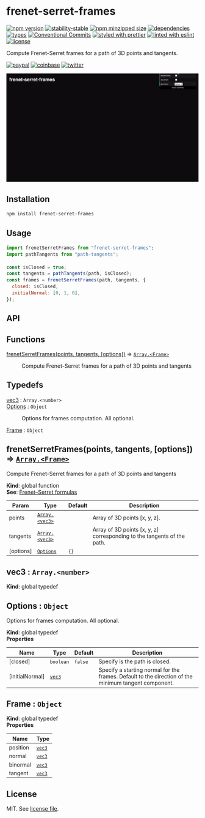 # frenet-serret-frames

[![npm version](https://img.shields.io/npm/v/frenet-serret-frames)](https://www.npmjs.com/package/frenet-serret-frames)
[![stability-stable](https://img.shields.io/badge/stability-stable-green.svg)](https://www.npmjs.com/package/frenet-serret-frames)
[![npm minzipped size](https://img.shields.io/bundlephobia/minzip/frenet-serret-frames)](https://www.npmjs.com/package/frenet-serret-frames)
[![dependencies](https://img.shields.io/david/dmnsgn/frenet-serret-frames)](https://github.com/dmnsgn/frenet-serret-frames/blob/main/package.json)
[![types](https://img.shields.io/npm/types/frenet-serret-frames)](https://github.com/microsoft/TypeScript)
[![Conventional Commits](https://img.shields.io/badge/Conventional%20Commits-1.0.0-fa6673.svg)](https://conventionalcommits.org)
[![styled with prettier](https://img.shields.io/badge/styled_with-Prettier-f8bc45.svg?logo=prettier)](https://github.com/prettier/prettier)
[![linted with eslint](https://img.shields.io/badge/linted_with-ES_Lint-4B32C3.svg?logo=eslint)](https://github.com/eslint/eslint)
[![license](https://img.shields.io/github/license/dmnsgn/frenet-serret-frames)](https://github.com/dmnsgn/frenet-serret-frames/blob/main/LICENSE.md)

Compute Frenet-Serret frames for a path of 3D points and tangents.

[![paypal](https://img.shields.io/badge/donate-paypal-informational?logo=paypal)](https://paypal.me/dmnsgn)
[![coinbase](https://img.shields.io/badge/donate-coinbase-informational?logo=coinbase)](https://commerce.coinbase.com/checkout/56cbdf28-e323-48d8-9c98-7019e72c97f3)
[![twitter](https://img.shields.io/twitter/follow/dmnsgn?style=social)](https://twitter.com/dmnsgn)

![](https://raw.githubusercontent.com/dmnsgn/frenet-serret-frames/main/screenshot.gif)

## Installation

```bash
npm install frenet-serret-frames
```

## Usage

```js
import frenetSerretFrames from "frenet-serret-frames";
import pathTangents from "path-tangents";

const isClosed = true;
const tangents = pathTangents(path, isClosed);
const frames = frenetSerretFrames(path, tangents, {
  closed: isClosed,
  initialNormal: [0, 1, 0],
});
```

## API

<!-- api-start -->

## Functions

<dl>
<dt><a href="#frenetSerretFrames">frenetSerretFrames(points, tangents, [options])</a> ⇒ <code><a href="#Frame">Array.&lt;Frame&gt;</a></code></dt>
<dd><p>Compute Frenet-Serret frames for a path of 3D points and tangents</p>
</dd>
</dl>

## Typedefs

<dl>
<dt><a href="#vec3">vec3</a> : <code>Array.&lt;number&gt;</code></dt>
<dd></dd>
<dt><a href="#Options">Options</a> : <code>Object</code></dt>
<dd><p>Options for frames computation. All optional.</p>
</dd>
<dt><a href="#Frame">Frame</a> : <code>Object</code></dt>
<dd></dd>
</dl>

<a name="frenetSerretFrames"></a>

## frenetSerretFrames(points, tangents, [options]) ⇒ [<code>Array.&lt;Frame&gt;</code>](#Frame)

Compute Frenet-Serret frames for a path of 3D points and tangents

**Kind**: global function  
**See**: [Frenet–Serret formulas](https://en.wikipedia.org/wiki/Frenet%E2%80%93Serret_formulas)

| Param     | Type                                     | Default         | Description                                                             |
| --------- | ---------------------------------------- | --------------- | ----------------------------------------------------------------------- |
| points    | [<code>Array.&lt;vec3&gt;</code>](#vec3) |                 | Array of 3D points [x, y, z].                                           |
| tangents  | [<code>Array.&lt;vec3&gt;</code>](#vec3) |                 | Array of 3D points [x, y, z] corresponding to the tangents of the path. |
| [options] | [<code>Options</code>](#Options)         | <code>{}</code> |                                                                         |

<a name="vec3"></a>

## vec3 : <code>Array.&lt;number&gt;</code>

**Kind**: global typedef  
<a name="Options"></a>

## Options : <code>Object</code>

Options for frames computation. All optional.

**Kind**: global typedef  
**Properties**

| Name            | Type                       | Default            | Description                                                                                          |
| --------------- | -------------------------- | ------------------ | ---------------------------------------------------------------------------------------------------- |
| [closed]        | <code>boolean</code>       | <code>false</code> | Specify is the path is closed.                                                                       |
| [initialNormal] | [<code>vec3</code>](#vec3) | <code></code>      | Specify a starting normal for the frames. Default to the direction of the minimum tangent component. |

<a name="Frame"></a>

## Frame : <code>Object</code>

**Kind**: global typedef  
**Properties**

| Name     | Type                       |
| -------- | -------------------------- |
| position | [<code>vec3</code>](#vec3) |
| normal   | [<code>vec3</code>](#vec3) |
| binormal | [<code>vec3</code>](#vec3) |
| tangent  | [<code>vec3</code>](#vec3) |

<!-- api-end -->

## License

MIT. See [license file](https://github.com/dmnsgn/frenet-serret-frames/blob/main/LICENSE.md).
